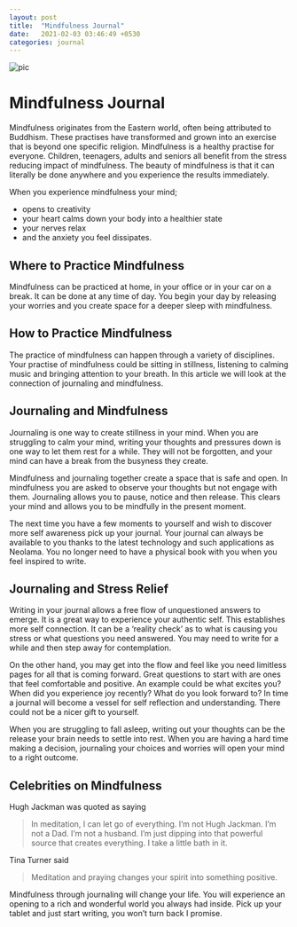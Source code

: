 ```yaml
---
layout: post
title:  "Mindfulness Journal"
date:   2021-02-03 03:46:49 +0530
categories: journal
---
```


 <img src="https://images.unsplash.com/photo-1479334053136-4dcabc560c9a?ixid=MXwxMjA3fDB8MHxwaG90by1wYWdlfHx8fGVufDB8fHw%3D&ixlib=rb-1.2.1&auto=format&fit=crop&w=1050&q=80" alt="pic">

# Mindfulness Journal

Mindfulness originates from the Eastern world, often being attributed to Buddhism. These practises have transformed and grown into an exercise that is beyond one specific religion. Mindfulness is a healthy practise for everyone. Children, teenagers, adults and seniors all benefit from the stress reducing impact of mindfulness. The beauty of mindfulness is that it can literally be done anywhere and you experience the results immediately.

When you experience mindfulness your mind;
-   opens to creativity
-   your heart calms down your body into a healthier state
-   your nerves relax
-   and the anxiety you feel dissipates.

## Where to Practice Mindfulness
Mindfulness can be practiced at home, in your office or in your car on a break. It can be done at any time of day. You begin your day by releasing your worries and you create space for a deeper sleep with mindfulness.

## How to Practice Mindfulness

The practice of mindfulness can happen through a variety of disciplines. Your practise of mindfulness could be sitting in stillness, listening to calming music and bringing attention to your breath. In this article we will look at the connection of journaling and mindfulness.

## Journaling and Mindfulness

Journaling is one way to create stillness in your mind. When you are struggling to calm your mind, writing your thoughts and pressures down is one way to let them rest for a while. They will not be forgotten, and your mind can have a break from the busyness they create.

Mindfulness and journaling together create a space that is safe and open. In mindfulness you are asked to observe your thoughts but not engage with them. Journaling allows you to pause, notice and then release. This clears your mind and allows you to be mindfully in the present moment.

The next time you have a few moments to yourself and wish to discover more self awareness pick up your journal. Your journal can always be available to you thanks to the latest technology and such applications as Neolama. You no longer need to have a physical book with you when you feel inspired to write.

## Journaling and Stress Relief

Writing in your journal allows a free flow of unquestioned answers to emerge. It is a great way to experience your authentic self. This establishes more self connection. It can be a ‘reality check’ as to what is causing you stress or what questions you need answered. You may need to write for a while and then step away for contemplation.

On the other hand, you may get into the flow and feel like you need limitless pages for all that is coming forward. Great questions to start with are ones that feel comfortable and positive. An example could be what excites you? When did you experience joy recently? What do you look forward to? In time a journal will become a vessel for self reflection and understanding. There could not be a nicer gift to yourself.

When you are struggling to fall asleep, writing out your thoughts can be the release your brain needs to settle into rest. When you are having a hard time making a decision, journaling your choices and worries will open your mind to a right outcome.

##  Celebrities on Mindfulness

Hugh Jackman was quoted as saying
> In meditation, I can let go of everything. I’m not Hugh Jackman. I’m not a Dad. I’m not a husband. I’m just dipping into that powerful source that creates everything. I take a little bath in it.

Tina Turner said 
>Meditation and praying changes your spirit into something positive.

 Mindfulness through journaling will change your life. You will experience an opening to a rich and wonderful world you always had inside. Pick up your tablet and just start writing, you won’t turn back I promise.
